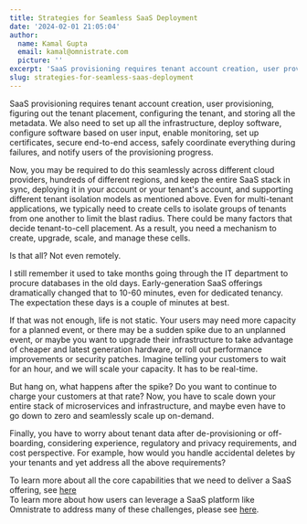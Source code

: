```yaml
---
title: Strategies for Seamless SaaS Deployment
date: '2024-02-01 21:05:04'
author:
  name: Kamal Gupta
  email: kamal@omnistrate.com
  picture: ''
excerpt: 'SaaS provisioning requires tenant account creation, user provisioning, figuring out the tenant placement, configuring the tenant, and storing all the metadata.'
slug: strategies-for-seamless-saas-deployment
---
```


SaaS provisioning requires tenant account creation, user provisioning, figuring out the tenant placement, configuring the tenant, and storing all the metadata. We also need to set up all the infrastructure, deploy software, configure software based on user input, enable monitoring, set up certificates, secure end-to-end access, safely coordinate everything during failures, and notify users of the provisioning progress.

Now, you may be required to do this seamlessly across different cloud providers, hundreds of different regions, and keep the entire SaaS stack in sync, deploying it in your account or your tenant's account, and supporting different tenant isolation models as mentioned above. Even for multi-tenant applications, we typically need to create cells to isolate groups of tenants from one another to limit the blast radius. There could be many factors that decide tenant-to-cell placement. As a result, you need a mechanism to create, upgrade, scale, and manage these cells.

Is that all? Not even remotely.

I still remember it used to take months going through the IT department to procure databases in the old days. Early-generation SaaS offerings dramatically changed that to 10-60 minutes, even for dedicated tenancy. The expectation these days is a couple of minutes at best.

If that was not enough, life is not static. Your users may need more capacity for a planned event, or there may be a sudden spike due to an unplanned event, or maybe you want to upgrade their infrastructure to take advantage of cheaper and latest generation hardware, or roll out performance improvements or security patches. Imagine telling your customers to wait for an hour, and we will scale your capacity. It has to be real-time.

But hang on, what happens after the spike? Do you want to continue to charge your customers at that rate? Now, you have to scale down your entire stack of microservices and infrastructure, and maybe even have to go down to zero and seamlessly scale up on-demand.

Finally, you have to worry about tenant data after de-provisioning or off-boarding, considering experience, regulatory and privacy requirements, and cost perspective. For example, how would you handle accidental deletes by your tenants and yet address all the above requirements?

To learn more about all the core capabilities that we need to deliver a SaaS offering, see [here][1]
<br>
To learn more about how users can leverage a SaaS platform like Omnistrate to address many of these challenges, please see [here][2].


  [1]: https://blog.omnistrate.com/posts/52
  [2]: https://blog.omnistrate.com/posts/53
